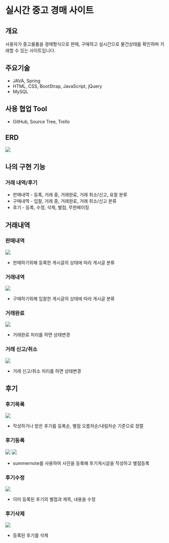 # 실시간 중고 경매 사이트

## 개요

사용자가 중고물품을 경매형식으로 판매, 구매하고 실시간으로 물건상태를 확인하며 거래할 수 있는 사이트입니다.

## 주요기술

* JAVA, Spring
* HTML, CSS, BootStrap, JavaScript, jQuery
* MySQL

## 사용 협업 Tool

* GitHub, Source Tree, Trello

## ERD

![](profile_images/erdd.PNG)

## 나의 구현 기능

### 거래 내역/후기

* 판매내역 - 등록, 거래 중, 거래완료, 거래 취소/신고, 유찰 분류
* 구매내역 - 입찰, 거래 중, 거래완료, 거래 취소/신고 분류
* 후기 - 등록, 수정, 삭제, 별점, 무한페이징

## 거래내역

### 판매내역

![](profile_images/sale.gif)
* 판매하기위해 등록한 게시글의 상태에 따라 게시글 분류

### 거래내역

![](profile_images/purchase.gif)
* 구매하기위해 입찰한 게시글의 상태에 따라 게시글 분류

### 거래완료

![](profile_images/completion.gif)
* 거래완료 처리를 하면 상태변경

### 거래 신고/취소

![](profile_images/cance_report.gif)
* 거래 신고/취소 처리를 하면 상태변경

## 후기

### 후기목록
![](profile_images/list.gif)
* 작성하거나 받은 후기를 등록순, 별점 오름차순/내림차순 기준으로 정렬

### 후기등록
![](profile_images/insert1.gif)
![](profile_images/insert2.gif)
* summernote를 사용하여 사진을 등록해 후기게시글을 작성하고 별점등록

### 후기수정

![](profile_images/update.gif)
* 이미 등록된 후기의 별점과 제목, 내용을 수정

### 후기삭제

![](profile_images/delete.gif)
* 등록된 후기를 삭제
